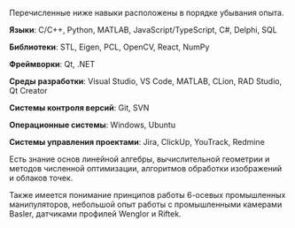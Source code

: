 Перечисленные ниже навыки расположены в порядке убывания опыта.

**Языки**: C/C++, Python, MATLAB, JavaScript/TypeScript, C#, Delphi, SQL

**Библиотеки**: STL, Eigen, PCL, OpenCV, React, NumPy

**Фреймворки**: Qt, .NET

**Среды разработки**: Visual Studio, VS Code, MATLAB, CLion, RAD Studio, Qt Creator

**Системы контроля версий**: Git, SVN

**Операционные системы**: Windows, Ubuntu

**Системы управления проектами**: Jira, ClickUp, YouTrack, Redmine

Есть знание основ линейной алгебры, вычислительной геометрии и методов численной оптимизации, алгоритмов обработки изображений и облаков точек.

Также имеется понимание принципов работы 6-осевых промышленных манипуляторов, небольшой опыт работы с промышленными камерами Basler, датчиками профилей Wenglor и Riftek.
